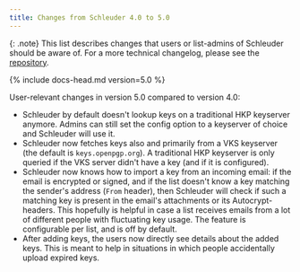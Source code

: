 ```yaml
---
title: Changes from Schleuder 4.0 to 5.0
---
```


{: .note}
This list describes changes that users or list-admins of Schleuder should be aware of. For a more technical changelog, please see the [repository](https://0xacab.org/schleuder/schleuder).

{% include docs-head.md version=5.0 %}

User-relevant changes in version 5.0 compared to version 4.0:

* Schleuder by default doesn't lookup keys on a traditional HKP keyserver anymore. Admins can still set the config option to a keyserver of choice and Schleuder will use it.
* Schleuder now fetches keys also and primarily from a VKS keyserver (the default is `keys.openpgp.org`). A traditional HKP keyserver is only queried if the VKS server didn't have a key (and if it is configured).
* Schleuder now knows how to import a key from an incoming email: if the email is encrypted or signed, and if the list doesn't know a key matching the sender's address (`From` header), then Schleuder will check if such a matching key is present in the email's attachments or its Autocrypt-headers. This hopefully is helpful in case a list receives emails from a lot of different people with fluctuating key usage. The feature is configurable per list, and is off by default.
* After adding keys, the users now directly see details about the added keys. This is meant to help in situations in which people accidentally upload expired keys.
